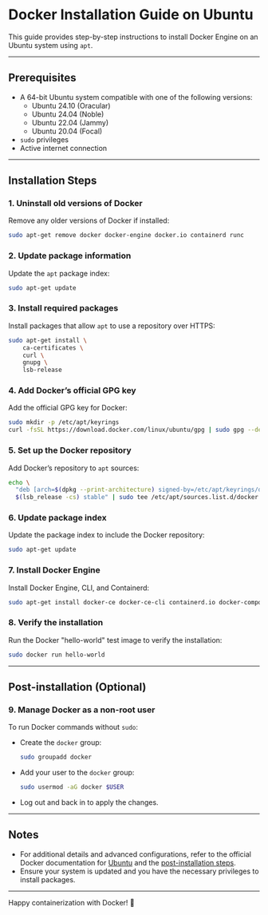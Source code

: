 # Docker Installation Guide on Ubuntu

This guide provides step-by-step instructions to install Docker Engine on an Ubuntu system using `apt`.

---

## Prerequisites

- A 64-bit Ubuntu system compatible with one of the following versions:
  - Ubuntu 24.10 (Oracular)
  - Ubuntu 24.04 (Noble)
  - Ubuntu 22.04 (Jammy)
  - Ubuntu 20.04 (Focal)
- `sudo` privileges
- Active internet connection

---

## Installation Steps

### 1. Uninstall old versions of Docker

Remove any older versions of Docker if installed:
```bash
sudo apt-get remove docker docker-engine docker.io containerd runc
```

### 2. Update package information

Update the `apt` package index:
```bash
sudo apt-get update
```

### 3. Install required packages

Install packages that allow `apt` to use a repository over HTTPS:
```bash
sudo apt-get install \
    ca-certificates \
    curl \
    gnupg \
    lsb-release
```

### 4. Add Docker’s official GPG key

Add the official GPG key for Docker:
```bash
sudo mkdir -p /etc/apt/keyrings
curl -fsSL https://download.docker.com/linux/ubuntu/gpg | sudo gpg --dearmor -o /etc/apt/keyrings/docker.gpg
```

### 5. Set up the Docker repository

Add Docker’s repository to `apt` sources:
```bash
echo \
  "deb [arch=$(dpkg --print-architecture) signed-by=/etc/apt/keyrings/docker.gpg] https://download.docker.com/linux/ubuntu \
  $(lsb_release -cs) stable" | sudo tee /etc/apt/sources.list.d/docker.list > /dev/null
```

### 6. Update package index

Update the package index to include the Docker repository:
```bash
sudo apt-get update
```

### 7. Install Docker Engine

Install Docker Engine, CLI, and Containerd:
```bash
sudo apt-get install docker-ce docker-ce-cli containerd.io docker-compose-plugin
```

### 8. Verify the installation

Run the Docker "hello-world" test image to verify the installation:
```bash
sudo docker run hello-world
```

---

## Post-installation (Optional)

### 9. Manage Docker as a non-root user

To run Docker commands without `sudo`:

- Create the `docker` group:
  ```bash
  sudo groupadd docker
  ```
- Add your user to the `docker` group:
  ```bash
  sudo usermod -aG docker $USER
  ```
- Log out and back in to apply the changes.

---

## Notes

- For additional details and advanced configurations, refer to the official Docker documentation for [Ubuntu](https://docs.docker.com/engine/install/ubuntu/) and the [post-installation steps](https://docs.docker.com/engine/install/linux-postinstall/).
- Ensure your system is updated and you have the necessary privileges to install packages.

---

Happy containerization with Docker! 🚀